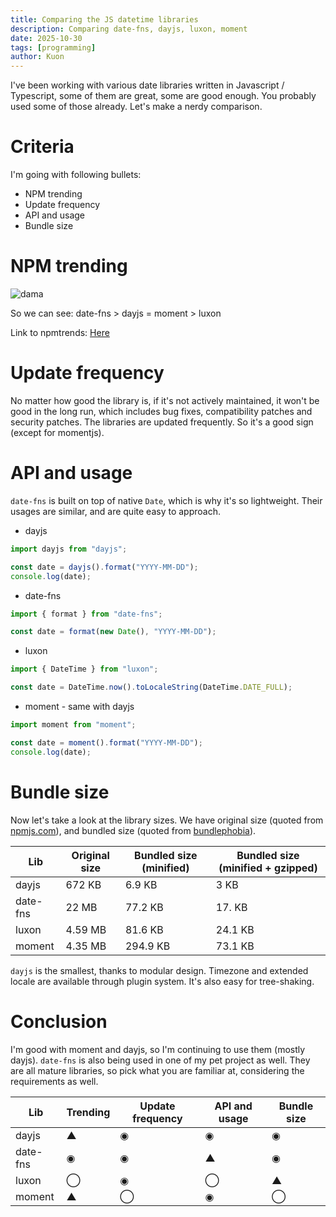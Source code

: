 ```yaml
---
title: Comparing the JS datetime libraries
description: Comparing date-fns, dayjs, luxon, moment
date: 2025-10-30
tags: [programming]
author: Kuon
---
```


I've been working with various date libraries written in Javascript / Typescript, some of them are great, some are good enough. You probably used some of those already. Let's make a nerdy comparison.

# Criteria

I'm going with following bullets:

- NPM trending
- Update frequency
- API and usage
- Bundle size

# NPM trending

![dama](/img/date-lib-comparison/npm-trending.png)

So we can see: date-fns > dayjs = moment > luxon

Link to npmtrends: [Here](https://npmtrends.com/date-fns-vs-dayjs-vs-luxon-vs-moment)

# Update frequency

No matter how good the library is, if it's not actively maintained, it won't be good in the long run, which includes bug fixes, compatibility patches and security patches.
The libraries are updated frequently. So it's a good sign (except for momentjs).

# API and usage

`date-fns` is built on top of native `Date`, which is why it's so lightweight. Their usages are similar, and are quite easy to approach.

- dayjs

```ts
import dayjs from "dayjs";

const date = dayjs().format("YYYY-MM-DD");
console.log(date);
```

- date-fns

```ts
import { format } from "date-fns";

const date = format(new Date(), "YYYY-MM-DD");
```

- luxon

```ts
import { DateTime } from "luxon";

const date = DateTime.now().toLocaleString(DateTime.DATE_FULL);
```

- moment - same with dayjs

```ts
import moment from "moment";

const date = moment().format("YYYY-MM-DD");
console.log(date);
```

# Bundle size

Now let's take a look at the library sizes. We have original size (quoted from [npmjs.com](https://www.npmjs.com/)), and bundled size (quoted from [bundlephobia](https://bundlephobia.com)).

| Lib      | Original size | Bundled size (minified) | Bundled size (minified + gzipped) |
| -------- | ------------- | ----------------------- | --------------------------------- |
| dayjs    | 672 KB        | 6.9 KB                  | 3 KB                              |
| date-fns | 22 MB         | 77.2 KB                 | 17. KB                            |
| luxon    | 4.59 MB       | 81.6 KB                 | 24.1 KB                           |
| moment   | 4.35 MB       | 294.9 KB                | 73.1 KB                           |

`dayjs` is the smallest, thanks to modular design. Timezone and extended locale are available through plugin system. It's also easy for tree-shaking.

# Conclusion

I'm good with moment and dayjs, so I'm continuing to use them (mostly dayjs). `date-fns` is also being used in one of my pet project as well. They are all mature libraries, so pick what you are familiar at, considering the requirements as well.

| Lib      | Trending | Update frequency | API and usage | Bundle size |
| -------- | -------- | ---------------- | ------------- | ----------- |
| dayjs    | ▲        | ◉                | ◉             | ◉           |
| date-fns | ◉        | ◉                | ▲             | ◉           |
| luxon    | ◯        | ◉                | ◯             | ▲           |
| moment   | ▲        | ◯                | ◉             | ◯           |
